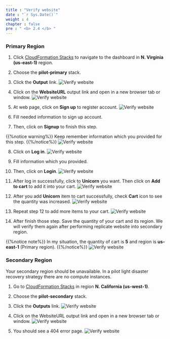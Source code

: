 ```yaml
---
title : "Verify website"
date : "`r Sys.Date()`"
weight : 4
chapter : false
pre : " <b> 2.4 </b> "
---
```


### Primary Region
1. Click [CloudFormation Stacks](https://us-east-1.console.aws.amazon.com/cloudformation/home?region=us-east-1#/stacks/events?stackId=arn%3Aaws%3Acloudformation%3Aus-west-1%3A170074558790%3Astack%2Fnetwork-stack%2F97f9d5d0-9f10-11ee-a02a-06401036bc1b&filteringText=&filteringStatus=active&viewNested=true) to navigate to the dashboard in **N. Virginia (us-east-1)** region.
2. Choose the **pilot-primary** stack.
3. Click the **Output** link.
![Verify website](./images/2.preparation/2.4.verifywebsite/2.4.1verifywebsite.png?width=90pc)

4. Click on the **WebsiteURL** output link and open in a new browser tab or window.
![Verify website](./images/2.preparation/2.4.verifywebsite/2.4.2verifywebsite.png?width=90pc)

5. At web page, click on **Sign up** to register account.
![Verify website](./images/2.preparation/2.4.verifywebsite/2.4.3verifywebsite.png?width=90pc)

6. Fill needed information to sign up account.
7. Then, click on **Signup** to finish this step.

{{%notice warning%}}
Keep remember information which you provided for this step.
{{%/notice%}}
![Verify website](./images/2.preparation/2.4.verifywebsite/2.4.4verifywebsite.png?width=90pc)

8. Click on **Log in**.
![Verify website](./images/2.preparation/2.4.verifywebsite/2.4.5verifywebsite.png?width=90pc)
9. Fill information which you provided.
10. Then, click on **Login**.
![Verify website](./images/2.preparation/2.4.verifywebsite/2.4.6verifywebsite.png?width=90pc)

11. After log in successfully, click to **Unicorn** you want. Then click on **Add to cart** to add it into your cart.
![Verify website](./images/2.preparation/2.4.verifywebsite/2.4.7verifywebsite.png?width=90pc)

12. After you add **Unicorn** item to cart successfully, check **Cart** icon to see the quantity was increased.
![Verify website](./images/2.preparation/2.4.verifywebsite/2.4.8verifywebsite.png?width=90pc)

13. Repeat step 12 to add more items to your cart.
![Verify website](./images/2.preparation/2.4.verifywebsite/2.4.9verifywebsite.png?width=90pc)

14. After finish those step. Save the quantity of your cart and its region. We will verify them again after performing replicate website into secondary region.

{{%notice note%}}
In my situation, the quantity of cart is **5** and region is **us-east-1** (Primary region).
{{%/notice%}}
![Verify website](./images/2.preparation/2.4.verifywebsite/2.4.10verifywebsite.png?width=90pc)


### Secondary Region
Your secondary region should be unavailable. In a pilot light disaster recovery strategy there are no compute instances.

1. Go to [CloudFormation Stacks]() in region **N. California (us-west-1)**.
2. Choose the **pilot-secondary** stack.
3. Click the **Outputs** link.
![Verify website](./images/2.preparation/2.4.verifywebsite/2.4.11verifywebsite.png?width=90pc)

4. Click on the WebsiteURL output link and open in a new browser tab or window.
![Verify website](./images/2.preparation/2.4.verifywebsite/2.4.12verifywebsite.png?width=90pc)

5. You should see a 404 error page.
![Verify website](./images/2.preparation/2.4.verifywebsite/2.4.13verifywebsite.png?width=90pc)